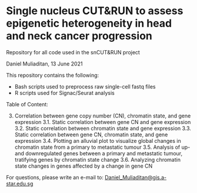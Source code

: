 # Single nucleus CUT&RUN to assess epigenetic heterogeneity in head and neck cancer progression
Repository for all code used in the snCUT&amp;RUN project

Daniel Muliaditan, 13 June 2021

This repository contains the following:
- Bash scripts used to preprocess raw single-cell fastq files
- R scripts used for Signac/Seurat analysis

Table of Content:

3. Correlation between gene copy number (CN), chromatin state, and gene expression
  3.1. Static correlation between gene CN and gene expression
  3.2. Static correlation between chromatin state and gene expression
  3.3. Static correlation between gene CN, chromatin state, and gene expression
  3.4. Plotting an alluvial plot to visualize global changes in chromatin state from a primary to metastatic tumour
  3.5. Analysis of up- and downregulated genes between a primary and metastatic tumour, tratifying genes by chromatin state change
  3.6. Analyzing chromatin state changes in genes affected by a change in gene CN

For questions, please write an e-mail to: Daniel_Muliaditan@gis.a-star.edu.sg
